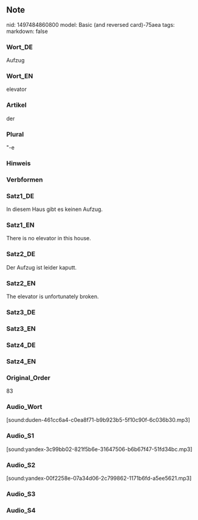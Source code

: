 ## Note
nid: 1497484860800
model: Basic (and reversed card)-75aea
tags: 
markdown: false

### Wort_DE
Aufzug

### Wort_EN
elevator

### Artikel
der

### Plural
"-e

### Hinweis


### Verbformen


### Satz1_DE
In diesem Haus gibt es keinen Aufzug.

### Satz1_EN
There is no elevator in this house.

### Satz2_DE
Der Aufzug ist leider kaputt.

### Satz2_EN
The elevator is unfortunately broken.

### Satz3_DE


### Satz3_EN


### Satz4_DE


### Satz4_EN


### Original_Order
83

### Audio_Wort
[sound:duden-461cc6a4-c0ea8f71-b9b923b5-5f10c90f-6c036b30.mp3]

### Audio_S1
[sound:yandex-3c99bb02-821f5b6e-31647506-b6b67f47-51fd34bc.mp3]

### Audio_S2
[sound:yandex-00f2258e-07a34d06-2c799862-1171b6fd-a5ee5621.mp3]

### Audio_S3


### Audio_S4


